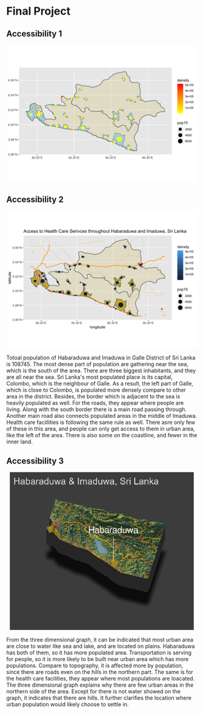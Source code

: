 # Final Project

## Accessibility 1

![GitHub Logo](accessibility1.png)

## Accessibility 2

![GitHub Logo](accessibility2.png)

Totoal population of Habaraduwa and Imaduwa in Galle District of Sri Lanka is 108745. The most dense part of population are gathering near the sea, which is the south of the area. There are three biggest inhabitants, and they are all near the sea. Sri Lanka's most populated place is its capital, Colombo, which is the neighbour of Galle. As a result, the left part of Galle, which is close to Colombo, is populated more densely compare to other area in the district. Besides, the border which is adjacent to the sea is heavily populated as well. For the roads, they appear where people are living. Along with the south border there is a main road passing through. Another main road also connects populated areas in the middle of Imaduwa. Health care facillities is following the same rule as well. There asre only few of these in this area, and people can only get access to them in urban area, like the left of the area. There is also some on the coastline, and fewer in the inner land.

## Accessibility 3

![GitHub Logo](a3.png)

From the three dimensional graph, it can be indicated that most urban area are close to water like sea and lake, and are located on plains. Habaraduwa has both of them, so it has more populated area. Transportation is serving for people, so it is more likely to be built near urban area which has more populations. Compare to topography, it is affected more by population, since there are roads even on the hills in the northern part. The same is for the health care facilities, they appear where most populations are loacated. The three dimensional graph explains why there are few urban areas in the northern side of the area. Except for there is not water showed on the graph, it indicates that there are hills. It further clarifies the location where urban population would likely choose to settle in.
